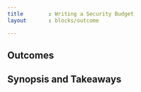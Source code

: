 ```yaml
---
title        : Writing a Security Budget
layout       : blocks/outcome

---
```



## Outcomes



## Synopsis and Takeaways
